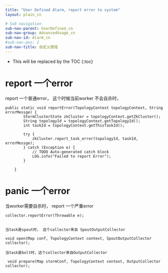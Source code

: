 ```yaml
---
title: "User Defined Alarm, report error to system"
layout: plain_cn

# Sub navigation
sub-nav-parent: UserDefined_cn
sub-nav-group: AdvancedUsage_cn
sub-nav-id: Alarm_cn
#sub-nav-pos: 2
sub-nav-title: 自定义报错
---
```


* This will be replaced by the TOC
{:toc}

# report 一个error
report 一个普通error， 这个时候当前worker 不会自杀时， 

```
public static void reportError(TopologyContext topologyContext, String errorMessge) {
		StormClusterState zkCluster = topologyContext.getZkCluster();
		String topologyId = topologyContext.getTopologyId();
		int taskId = topologyContext.getThisTaskId();
		
		try {
			zkCluster.report_task_error(topologyId, taskId, errorMessge);
		} catch (Exception e) {
			// TODO Auto-generated catch block
			LOG.info("Failed to report Error");
		}
		
	}
```

# panic 一个error

当worker需要自杀时， report 一个严重error
```
collector.reportError(Throwable e);


当task是spout时， 这个collector来自 SpoutOutputCollector

void open(Map conf, TopologyContext context, SpoutOutputCollector collector);

当task是bolt时，这个collector来自OutputCollector

 void prepare(Map stormConf, TopologyContext context, OutputCollector collector);
```

